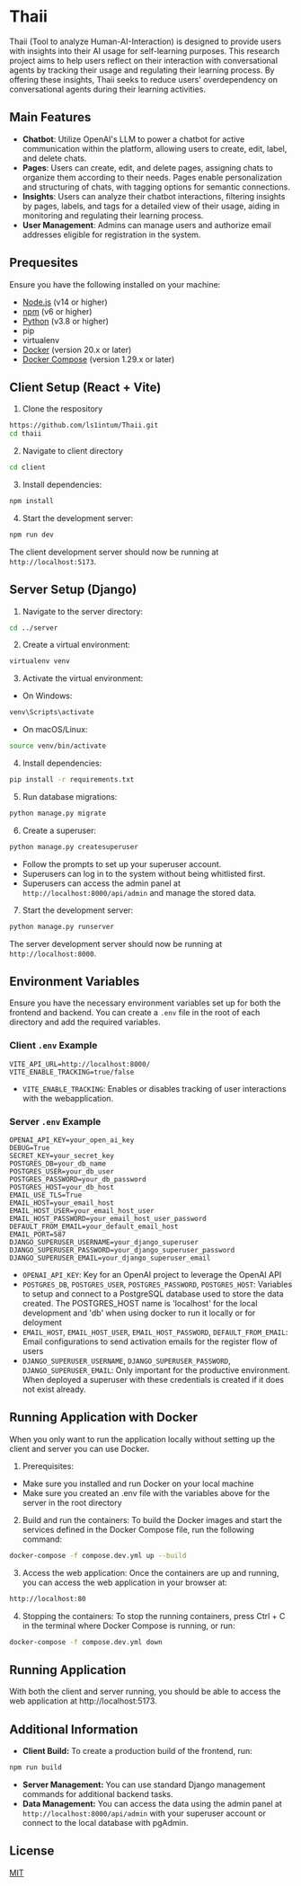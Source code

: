 # Thaii

Thaii (Tool to analyze Human-AI-Interaction) is designed to provide users with insights into their AI usage for self-learning purposes. This research project aims to help users reflect on their interaction with conversational agents by tracking their usage and regulating their learning process. By offering these insights, Thaii seeks to reduce users' overdependency on conversational agents during their learning activities.

## Main Features
- **Chatbot**: Utilize OpenAI's LLM to power a chatbot for active communication within the platform, allowing users to create, edit, label, and delete chats.
- **Pages**:  Users can create, edit, and delete pages, assigning chats to organize them according to their needs. Pages enable personalization and structuring of chats, with tagging options for semantic connections.
- **Insights**: Users can analyze their chatbot interactions, filtering insights by pages, labels, and tags for a detailed view of their usage, aiding in monitoring and regulating their learning process.
- **User Management**: Admins can manage users and authorize email addresses eligible for registration in the system.

## Prequesites

Ensure you have the following installed on your machine:

- [Node.js](https://nodejs.org/en) (v14 or higher)
- [npm](https://www.npmjs.com/) (v6 or higher)
- [Python](https://www.python.org/) (v3.8 or higher)
- pip
- virtualenv
- [Docker](https://docs.docker.com/get-docker/) (version 20.x or later)
- [Docker Compose](https://docs.docker.com/compose/install/) (version 1.29.x or later)

## Client Setup (React + Vite)

1. Clone the respository

```bash
https://github.com/ls1intum/Thaii.git
cd thaii
```
2. Navigate to client directory
```bash
cd client
```
3. Install dependencies:
```bash
npm install
```
4. Start the development server:
```bash
npm run dev
```
The client development server should now be running at `http://localhost:5173`.

## Server Setup (Django)

1. Navigate to the server directory:
```bash
cd ../server
```
2. Create a virtual environment:
```bash
virtualenv venv
```
3. Activate the virtual environment:
- On Windows:
```bash
venv\Scripts\activate
```
- On macOS/Linux:
```bash
source venv/bin/activate
```
4. Install dependencies:
```bash
pip install -r requirements.txt
```
5. Run database migrations:
```bash
python manage.py migrate
```
6. Create a superuser:
```bash
python manage.py createsuperuser
```
- Follow the prompts to set up your superuser account.
- Superusers can log in to the system without being whitlisted first. 
- Superusers can access the admin panel at `http://localhost:8000/api/admin` and manage the stored data.

7. Start the development server:
```bash
python manage.py runserver
```

The server development server should now be running at `http://localhost:8000`.

## Environment Variables
Ensure you have the necessary environment variables set up for both the frontend and backend. You can create a `.env` file in the root of each directory and add the required variables.

### Client `.env` Example
```plaintext
VITE_API_URL=http://localhost:8000/
VITE_ENABLE_TRACKING=true/false 
```
- `VITE_ENABLE_TRACKING`: Enables or disables tracking of user interactions with the webapplication. 

### Server `.env` Example
```plaintext
OPENAI_API_KEY=your_open_ai_key
DEBUG=True
SECRET_KEY=your_secret_key
POSTGRES_DB=your_db_name
POSTGRES_USER=your_db_user
POSTGRES_PASSWORD=your_db_password
POSTGRES_HOST=your_db_host
EMAIL_USE_TLS=True  
EMAIL_HOST=your_email_host  
EMAIL_HOST_USER=your_email_host_user
EMAIL_HOST_PASSWORD=your_email_host_user_password 
DEFAULT_FROM_EMAIL=your_default_email_host
EMAIL_PORT=587    
DJANGO_SUPERUSER_USERNAME=your_django_superuser
DJANGO_SUPERUSER_PASSWORD=your_django_superuser_password
DJANGO_SUPERUSER_EMAIL=your_django_superuser_email
```
- `OPENAI_API_KEY`: Key for an OpenAI project to leverage the OpenAI API
- `POSTGRES_DB`, `POSTGRES_USER`, `POSTGRES_PASSWORD`, `POSTGRES_HOST`: Variables to setup and connect to a PostgreSQL database used to store the data created. The POSTGRES_HOST name is 'localhost' for the local development and 'db' when using docker to run it locally or for deloyment
- `EMAIL_HOST`, `EMAIL_HOST_USER`, `EMAIL_HOST_PASSWORD`, `DEFAULT_FROM_EMAIL`: Email configurations to send activation emails for the register flow of users
- `DJANGO_SUPERUSER_USERNAME`, `DJANGO_SUPERUSER_PASSWORD`, `DJANGO_SUPERUSER_EMAIL`: Only important for the productive environment. When deployed a superuser with these credentials is created if it does not exist already.

## Running Application with Docker
When you only want to run the application locally without setting up the client and server you can use Docker. 

1. Prerequisites:
- Make sure you installed and run Docker on your local machine
- Make sure you created an .env file with the variables above for the server in the root directory

2. Build and run the containers:
To build the Docker images and start the services defined in the Docker Compose file, run the following command:
```bash
docker-compose -f compose.dev.yml up --build
```

3. Access the web application:
Once the containers are up and running, you can access the web application in your browser at:
```bash
http://localhost:80
```

4. Stopping the containers:
To stop the running containers, press Ctrl + C in the terminal where Docker Compose is running, or run:
```bash
docker-compose -f compose.dev.yml down
```

## Running Application
With both the client and server running, you should be able to access the web application at http://localhost:5173.

## Additional Information
- **Client Build:** To create a production build of the frontend, run:
```bash
npm run build
```
- **Server Management:** You can use standard Django management commands for additional backend tasks.
- **Data Management:** You can access the data using the admin panel at `http://localhost:8000/api/admin` with your superuser account or connect to the local database with pgAdmin.

## License

[MIT](https://choosealicense.com/licenses/mit/)
